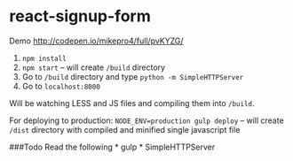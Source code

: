 # react-signup-form

Demo http://codepen.io/mikepro4/full/pvKYZG/

1. ```npm install```
2. ```npm start``` – will create ```/build``` directory
3. Go to ```/build``` directory and type ```python -m SimpleHTTPServer```
4. Go to ```localhost:8000```

Will be watching LESS and JS files and compiling them into ```/build```.

For deploying to production:
```NODE_ENV=production gulp deploy``` – will create ```/dist``` directory with compiled and minified single javascript file

###Todo
Read the following * gulp * SimpleHTTPServer
